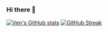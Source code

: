 ### Hi there 👋

<!--
**CareTiger/caretiger** is a ✨ _special_ ✨ repository because its `README.md` (this file) appears on your GitHub profile.

https://dev.to/supritha/how-to-have-an-awesome-github-profile-1969

Here are some ideas to get you started:

- 🔭 I’m currently working on ...
- 🌱 I’m currently learning ...
- 👯 I’m looking to collaborate on ...
- 🤔 I’m looking for help with ...
- 💬 Ask me about ...
- 📫 How to reach me: ...
- 😄 Pronouns: ...
- ⚡ Fun fact: ...
-->
[![Ven's GitHub stats](https://github-readme-stats.vercel.app/api?username=CareTiger)](https://github.com/anuraghazra/github-readme-stats)
[![GitHub Streak](https://github-readme-streak-stats.herokuapp.com/?user=CareTiger&theme=dark)](https://git.io/streak-stats)
